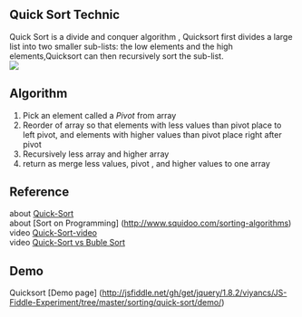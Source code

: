Quick Sort Technic 
-------------------
Quick Sort is a divide and conquer algorithm , Quicksort first divides a large list into two smaller sub-lists: the low elements and the high elements,Quicksort can then recursively sort the sub-list.
<br/>
<img src="http://upload.wikimedia.org/wikipedia/commons/9/9c/Quicksort-example.gif"/>

Algorithm
---------
<ol>
   <li> Pick an element called a <i>Pivot</i> from array </li>
   <li> Reorder of array so that elements with less values than pivot place to left pivot, and elements with higher values than pivot place right after pivot </li>
   <li> Recursively less array and higher array
   <li> return as merge less values, pivot , and higher values to one array </li>
</ol>

Reference
---------
about [Quick-Sort](en.wikipedia.org/wiki/Quicksort) <br/>
about [Sort on Programming] (http://www.squidoo.com/sorting-algorithms)<br/>
video [Quick-Sort-video](www.youtube.com/watch?v=ywWBy6J5gz8&feature=relmfu)<br/>
video [Quick-Sort vs Buble Sort](http://youtube.com/watch?v=KMZ_N1PsF4U)<br/>

Demo
-----
Quicksort [Demo page] (http://jsfiddle.net/gh/get/jquery/1.8.2/viyancs/JS-Fiddle-Experiment/tree/master/sorting/quick-sort/demo/)
